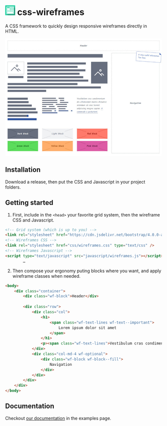 # ![CSS Wireframes Logo](images/css-wireframes-logo-32.png) css-wireframes

A CSS framework to quickly design responsive wireframes directly in HTML.

![CSS Wireframes Screenshot](images/css-wireframes-screenshot.jpg)

## Installation

Download a release, then put the CSS and Javascript in your project folders.

## Getting started

1. First, include in the `<head>` your favorite grid system, then the wireframe CSS and Javascript.
``` html
<!-- Grid system (which is up to you) -->
<link rel="stylesheet" href="https://cdn.jsdelivr.net/bootstrap/4.0.0-alpha.6/css/bootstrap-grid.min.css" type="text/css" />
<!-- Wireframes CSS -->
<link rel="stylesheet" href="css/wireframes.css" type="text/css" />
<!-- Wireframes Javascript -->
<script type="text/javascript" src="javascript/wireframes.js"></script>
		…
```

2. Then compose your ergonomy puting blocks where you want, and apply wireframe classes when needed.
``` html
<body>
	<div class="container">
		<div class="wf-block">Header</div>
		
		<div class="row">
			<div class="col">
				<h1>
					<span class="wf-text-lines wf-text--important">
						Lorem ipsum dolor sit amet
					</span>
				</h1>
				<p><span class="wf-text-lines">Vestibulum cras condimentum dis ullamcorper mattis dictumst interdum a commodo a parturient sit cras laoreet adipiscing magna sapien.</span></p>
			</div>
			<div class="col-md-4 wf-optional">
				<div class="wf-block wf-block--fill">
					Navigation
				</div>
			</div>
		</div>
	</div>
</body>
```

## Documentation

Checkout [our documentation](http://wireframes.ldd.fr/examples/) in the examples page.
